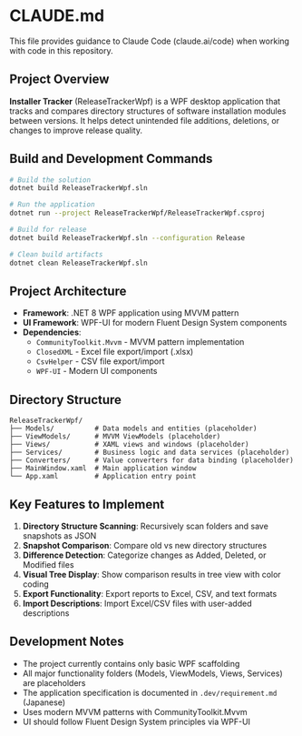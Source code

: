 # CLAUDE.md

This file provides guidance to Claude Code (claude.ai/code) when working with code in this repository.

## Project Overview

**Installer Tracker** (ReleaseTrackerWpf) is a WPF desktop application that tracks and compares directory structures of software installation modules between versions. It helps detect unintended file additions, deletions, or changes to improve release quality.

## Build and Development Commands

```bash
# Build the solution
dotnet build ReleaseTrackerWpf.sln

# Run the application
dotnet run --project ReleaseTrackerWpf/ReleaseTrackerWpf.csproj

# Build for release
dotnet build ReleaseTrackerWpf.sln --configuration Release

# Clean build artifacts
dotnet clean ReleaseTrackerWpf.sln
```

## Project Architecture

- **Framework**: .NET 8 WPF application using MVVM pattern
- **UI Framework**: WPF-UI for modern Fluent Design System components
- **Dependencies**:
  - `CommunityToolkit.Mvvm` - MVVM pattern implementation
  - `ClosedXML` - Excel file export/import (.xlsx)
  - `CsvHelper` - CSV file export/import
  - `WPF-UI` - Modern UI components

## Directory Structure

```
ReleaseTrackerWpf/
├── Models/          # Data models and entities (placeholder)
├── ViewModels/      # MVVM ViewModels (placeholder)
├── Views/           # XAML views and windows (placeholder)
├── Services/        # Business logic and data services (placeholder)
├── Converters/      # Value converters for data binding (placeholder)
├── MainWindow.xaml  # Main application window
└── App.xaml         # Application entry point
```

## Key Features to Implement

1. **Directory Structure Scanning**: Recursively scan folders and save snapshots as JSON
2. **Snapshot Comparison**: Compare old vs new directory structures
3. **Difference Detection**: Categorize changes as Added, Deleted, or Modified files
4. **Visual Tree Display**: Show comparison results in tree view with color coding
5. **Export Functionality**: Export reports to Excel, CSV, and text formats
6. **Import Descriptions**: Import Excel/CSV files with user-added descriptions

## Development Notes

- The project currently contains only basic WPF scaffolding
- All major functionality folders (Models, ViewModels, Views, Services) are placeholders
- The application specification is documented in `.dev/requirement.md` (Japanese)
- Uses modern MVVM patterns with CommunityToolkit.Mvvm
- UI should follow Fluent Design System principles via WPF-UI